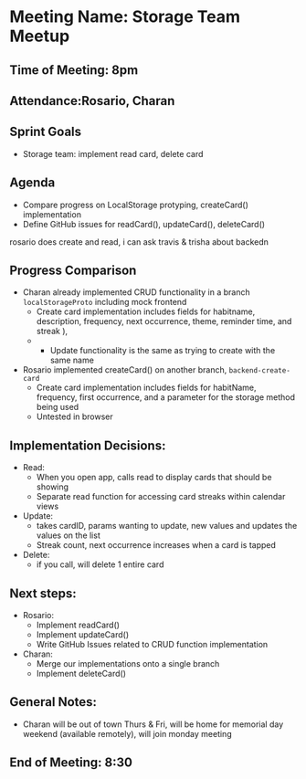 # Meeting Name: Storage Team Meetup

## Time of Meeting: 8pm 

## Attendance:Rosario, Charan

## Sprint Goals
 - Storage team: implement read card, delete card
   
## Agenda 
- Compare progress on LocalStorage protyping, createCard() implementation
- Define GitHub issues for readCard(), updateCard(), deleteCard()

rosario does create and read, i can ask travis & trisha about backedn 
## Progress Comparison 
- Charan already implemented CRUD functionality in a branch `localStorageProto` including mock frontend 
  - Create card implementation includes fields for habitname, description, frequency, next occurrence, theme, reminder time, and streak ),
  - - Update functionality is the same as trying to create with the same name
- Rosario implemented createCard() on another branch, `backend-create-card`
  - Create card implementation includes fields for habitName, frequency, first occurrence, and a parameter for the storage method being used
  - Untested in browser 

## Implementation Decisions: 
- Read:
  - When you open app, calls read to display cards that should be showing
  - Separate read function for accessing card streaks within calendar views 
- Update:
  - takes cardID, params wanting to update, new values and updates the values on the list
  - Streak count, next occurrence increases when a card is tapped
- Delete:
  - if you call, will delete 1 entire card 

## Next steps: 
- Rosario:
  - Implement readCard()
  - Implement updateCard()
  - Write GitHub Issues related to CRUD function implementation
- Charan:
  - Merge our implementations onto a single branch 
  - Implement deleteCard() 
 
## General Notes:
- Charan will be out of town Thurs & Fri, will be home for memorial day weekend (available remotely), will join monday meeting 

## End of Meeting: 8:30 
